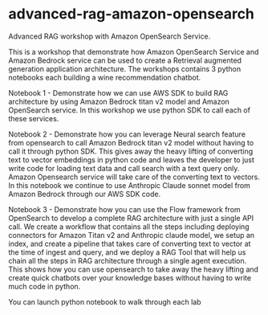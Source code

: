 # advanced-rag-amazon-opensearch
Advanced RAG workshop with Amazon OpenSearch Service.

This is a workshop that demonstrate how Amazon OpenSearch Service and Amazon Bedrock service can be used to create a Retrieval augmented generation application architecture. The workshops contains 3 python notebooks each building a wine recommendation chatbot. 

Notebook 1 - Demonstrate how we can use AWS SDK to build RAG architecture by using Amazon Bedrock titan v2 model and Amazon OpenSearch service. In this workshop we use python SDK to call each of these services.

Notebook 2 - Demonstrate how you can leverage Neural search feature from opensearch to call Amazon Bedrock titan v2 model without having to call it through python SDK. This gives away the heavy lifting of converting text to vector embeddings in python code and leaves the developer to just write code for loading text data and call search with a text query only. Amazon Opensearch service will take care of the converting text to vectors. In this notebook we continue to use Anthropic Claude sonnet model from Amazon Bedrock through our AWS SDK code.

Notebook 3 - Demonstrate how you can use the Flow framework from OpenSearch to develop a complete RAG architecture with just a single API call. We create a workflow that contains all the steps including deploying connectors for Amazon Titan v2 and Anthropic claude model, we setup an index, and create a pipeline that takes care of converting text to vector at the time of ingest and query, and we deploy a RAG Tool that will help us chain all the steps in RAG architecture through a single agent execution. This shows how you can use opensearch to take away the heavy lifting and create quick chatbots over your knowledge bases without having to write much code in python.


You can launch python notebook to walk through each lab
